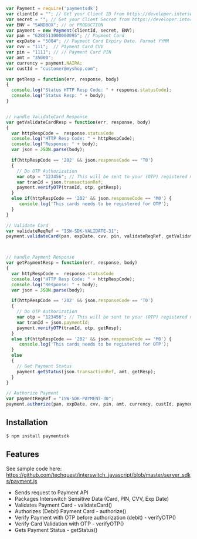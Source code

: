 ```js
var Payment = require('paymentsdk')
var clientId = ""; // Get your Client ID from https://developer.interswitchng.com
var secret = ""; // Get your Client Secret from https://developer.interswitchng.com
var ENV = "SANDBOX"; // or PRODUCTION
var payment = new Payment(clientId, secret, ENV);
var pan = "6280511000000095"; // Payment Card
var expDate = "5004"; // Payment Card Expiry Date. Format YYMM
var cvv = "111";  // Payment Card CVV
var pin = "1111"; // // Payment Card PIN
var amt = "35000";
var currency = payment.NAIRA;
var custId = "customer@myshop.com";

var getResp = function(err, response, body)
{
  console.log("Status HTTP Resp Code: " + response.statusCode);
  console.log("Status Resp: " + body);
}


// handle ValidateCard Response
var getValidateCardResp = function(err, response, body)
{
  var httpRespCode =  response.statusCode
  console.log("HTTP Resp Code: " + httpRespCode);
  console.log("Response: " + body);
  var json = JSON.parse(body);

  if(httpRespCode == '202' && json.responseCode == 'T0')
  {
    // Do OTP Authorization
    var otp = "123456"; // This will be sent to your (OTP) registered mobile phone number.
    var tranId = json.transactionRef;
    payment.verifyOTP(tranId, otp, getResp);
  }
  else if(httpRespCode == '202' && json.responseCode == 'M0') {
     console.log('This cards needs to be registered for OTP');
  }
}

// Validate Card
var validateReqRef = "ISW-SDK-VALIDATE-31";
payment.validateCard(pan, expDate, cvv, pin, validateReqRef, getValidateCardResp);



// handle Payment Response
var getPaymentResp = function(err, response, body)
{
  var httpRespCode =  response.statusCode
  console.log("HTTP Resp Code: " + httpRespCode);
  console.log("Response: " + body);
  var json = JSON.parse(body);

  if(httpRespCode == '202' && json.responseCode == 'T0')
  {
    // Do OTP Authorization
    var otp = "123456"; // This will be sent to your (OTP) registered mobile phone number.
    var tranId = json.paymentId;
    payment.verifyOTP(tranId, otp, getResp);
  }
  else if(httpRespCode == '202' && json.responseCode == 'M0') {
     console.log('This cards needs to be registered for OTP');
  }
  else
  {
    // Get Payment Status
    payment.getStatus(json.transactionRef, amt, getResp);
  }
}

// Authorize Payment
var paymentReqRef = "ISW-SDK-PAYMENT-30";
payment.authorize(pan, expDate, cvv, pin, amt, currency, custId, paymentReqRef, getPaymentResp);
```

## Installation

```bash
$ npm install paymentsdk
```

## Features

See sample code here: https://github.com/techquest/interswitch_javascript/blob/master/server_sdks/payment.js

  * Sends request to Payment API
  * Packages Interswitch Sensitive Data (Card, PIN, CVV, Exp Date)
  * Validates Payment Card - validateCard()
  * Authorizes (Debit) Payment Card - authorize()
  * Verify Payment with OTP before authorization (debit) - verifyOTP()
  * Verify Card Validation with OTP - verifyOTP()
  * Gets Payment Status - getStatus()  
